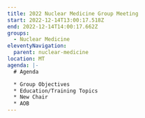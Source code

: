 ```yaml
---
title: 2022 Nuclear Medicine Group Meeting
start: 2022-12-14T13:00:17.518Z
end: 2022-12-14T14:00:17.662Z
groups:
  - Nuclear Medicine
eleventyNavigation:
  parent: nuclear-medicine
location: MT
agenda: |-
  # Agenda

  * Group Objectives
  * Education/Training Topics
  * New Chair 
  * AOB
---
```

